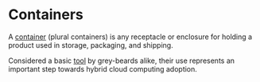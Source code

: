 # Containers

A [container][1] (plural containers) is any receptacle or enclosure for holding a product used in storage, packaging, and shipping.

Considered a basic [tool][2] by grey-beards alike, their use represents an important step towards hybrid cloud computing adoption.

[1]: https://en.wikipedia.org/wiki/Container
[2]: https://en.wikipedia.org/wiki/Tool
